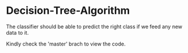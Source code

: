 # Decision-Tree-Algorithm
The classifier should be able to predict the right class if we feed any new data to it.

Kindly check the 'master' brach to view the code.
